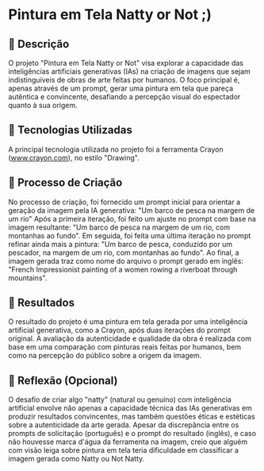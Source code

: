 # Pintura em Tela Natty or Not ;)

## 📒 Descrição
O projeto "Pintura em Tela Natty or Not" visa explorar a capacidade das inteligências artificiais generativas (IAs) na criação de imagens que sejam indistinguíveis de obras de arte feitas por humanos.
O foco principal é, apenas através de um prompt, gerar uma pintura em tela que pareça autêntica e convincente, desafiando a percepção visual do espectador quanto à sua origem.

## 🤖 Tecnologias Utilizadas
A principal tecnologia utilizada no projeto foi a ferramenta Crayon (www.crayon.com), no estilo "Drawing".

## 🧐 Processo de Criação
No processo de criação, foi fornecido um prompt inicial para orientar a geração da imagem pela IA generativa: "Um barco de pesca na margem de um rio"
Após a primeira iteração, foi feito um ajuste no prompt com base na imagem resultante: "Um barco de pesca na margem de um rio, com montanhas ao fundo". 
Em seguida, foi feita uma última iteração no prompt refinar ainda mais a pintura: "Um barco de pesca, conduzido por um pescador, na margem de um rio, com montanhas ao fundo".
Ao final, a imagem gerada traz como nome do arquivo o prompt gerado em inglês: "French Impressionist painting of a women rowing a riverboat through mountains".

## 🚀 Resultados
O resultado do projeto é uma pintura em tela gerada por uma inteligência artificial generativa, como a Crayon, após duas iterações do prompt original.
A avaliação da autenticidade e qualidade da obra é realizada com base em uma comparação com pinturas reais feitas por humanos, bem como na percepção do público sobre a origem da imagem.


## 💭 Reflexão (Opcional)
O desafio de criar algo "natty" (natural ou genuíno) com inteligência artificial envolve não apenas a capacidade técnica das IAs generativas em produzir resultados convincentes, mas também questões éticas e estéticas sobre a autenticidade da arte gerada.
Apesar da discrepância entre os prompts de solicitação (português) e o prompt do resultado (inglês), e caso não houvesse marca d'água da ferramenta na imagem, creio que alguém com visão leiga sobre pintura em tela teria dificuldade em classificar a imagem gerada como Natty ou Not Natty.
